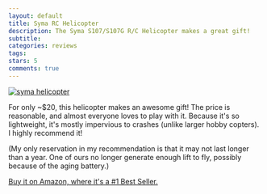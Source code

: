 ```yaml
---
layout: default
title: Syma RC Helicopter
description: The Syma S107/S107G R/C Helicopter makes a great gift!
subtitle:
categories: reviews
tags:
stars: 5
comments: true
---
```


<a href="http://www.amazon.com/gp/product/B004A8ZRB0/ref=as_li_ss_tl?ie=UTF8&amp;camp=1789&amp;creative=390957&amp;creativeASIN=B004A8ZRB0&amp;linkCode=as2&amp;tag=tedsanderscom-20"><img src="http://ecx.images-amazon.com/images/I/31NifEJxqgL.jpg" alt="syma helicopter" /></a>


For only ~$20, this helicopter makes an awesome gift! The price is reasonable, and almost everyone loves to play with it. Because it's so lightweight, it's mostly impervious to crashes (unlike larger hobby copters). I highly recommend it!

(My only reservation in my recommendation is that it may not last longer than a year. One of ours no longer generate enough lift to fly, possibly because of the aging battery.)

<a href="http://www.amazon.com/gp/product/B004A8ZRB0/ref=as_li_ss_tl?ie=UTF8&amp;camp=1789&amp;creative=390957&amp;creativeASIN=B004A8ZRB0&amp;linkCode=as2&amp;tag=tedsanderscom-20">Buy it on Amazon, where it's a #1 Best Seller.</a>